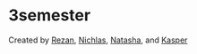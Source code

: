 # 3semester
Created by [Rezan](https://github.com/rezanr), [Nichlas](https://github.com/Rulz123), [Natasha](https://github.com/NCBR), and [Kasper](https://github.com/kasp470f)
